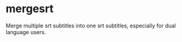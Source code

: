 mergesrt
========

Merge multiple srt subtitles into one srt subtitles, especially for dual language users.
